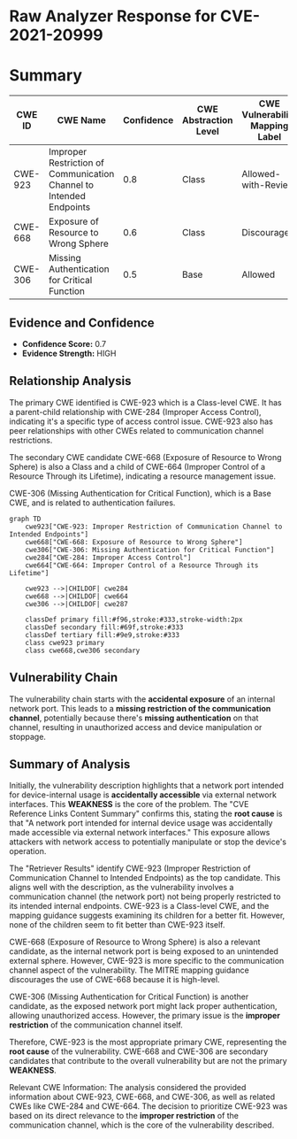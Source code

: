 # Raw Analyzer Response for CVE-2021-20999

# Summary
| CWE ID | CWE Name | Confidence | CWE Abstraction Level | CWE Vulnerability Mapping Label | CWE-Vulnerability Mapping Notes |
|---|---|---|---|---|---|
| CWE-923 | Improper Restriction of Communication Channel to Intended Endpoints | 0.8 | Class | Allowed-with-Review | Primary CWE |
| CWE-668 | Exposure of Resource to Wrong Sphere | 0.6 | Class | Discouraged | Secondary Candidate |
| CWE-306 | Missing Authentication for Critical Function | 0.5 | Base | Allowed | Secondary Candidate |

## Evidence and Confidence

*   **Confidence Score:** 0.7
*   **Evidence Strength:** HIGH

## Relationship Analysis
The primary CWE identified is CWE-923 which is a Class-level CWE. It has a parent-child relationship with CWE-284 (Improper Access Control), indicating it's a specific type of access control issue. CWE-923 also has peer relationships with other CWEs related to communication channel restrictions.

The secondary CWE candidate CWE-668 (Exposure of Resource to Wrong Sphere) is also a Class and a child of CWE-664 (Improper Control of a Resource Through its Lifetime), indicating a resource management issue.

CWE-306 (Missing Authentication for Critical Function), which is a Base CWE, and is related to authentication failures.

```mermaid
graph TD
    cwe923["CWE-923: Improper Restriction of Communication Channel to Intended Endpoints"]
    cwe668["CWE-668: Exposure of Resource to Wrong Sphere"]
    cwe306["CWE-306: Missing Authentication for Critical Function"]
    cwe284["CWE-284: Improper Access Control"]
    cwe664["CWE-664: Improper Control of a Resource Through its Lifetime"]

    cwe923 -->|CHILDOF| cwe284
    cwe668 -->|CHILDOF| cwe664
    cwe306 -->|CHILDOF| cwe287

    classDef primary fill:#f96,stroke:#333,stroke-width:2px
    classDef secondary fill:#69f,stroke:#333
    classDef tertiary fill:#9e9,stroke:#333
    class cwe923 primary
    class cwe668,cwe306 secondary
```

## Vulnerability Chain
The vulnerability chain starts with the **accidental exposure** of an internal network port. This leads to a **missing restriction of the communication channel**, potentially because there's **missing authentication** on that channel, resulting in unauthorized access and device manipulation or stoppage.

## Summary of Analysis
Initially, the vulnerability description highlights that a network port intended for device-internal usage is **accidentally accessible** via external network interfaces. This **WEAKNESS** is the core of the problem. The "CVE Reference Links Content Summary" confirms this, stating the **root cause** is that "A network port intended for internal device usage was accidentally made accessible via external network interfaces." This exposure allows attackers with network access to potentially manipulate or stop the device's operation.

The "Retriever Results" identify CWE-923 (Improper Restriction of Communication Channel to Intended Endpoints) as the top candidate. This aligns well with the description, as the vulnerability involves a communication channel (the network port) not being properly restricted to its intended internal endpoints. CWE-923 is a Class-level CWE, and the mapping guidance suggests examining its children for a better fit. However, none of the children seem to fit better than CWE-923 itself.

CWE-668 (Exposure of Resource to Wrong Sphere) is also a relevant candidate, as the internal network port is being exposed to an unintended external sphere. However, CWE-923 is more specific to the communication channel aspect of the vulnerability. The MITRE mapping guidance discourages the use of CWE-668 because it is high-level.

CWE-306 (Missing Authentication for Critical Function) is another candidate, as the exposed network port might lack proper authentication, allowing unauthorized access. However, the primary issue is the **improper restriction** of the communication channel itself.

Therefore, CWE-923 is the most appropriate primary CWE, representing the **root cause** of the vulnerability. CWE-668 and CWE-306 are secondary candidates that contribute to the overall vulnerability but are not the primary **WEAKNESS**.

Relevant CWE Information:
The analysis considered the provided information about CWE-923, CWE-668, and CWE-306, as well as related CWEs like CWE-284 and CWE-664. The decision to prioritize CWE-923 was based on its direct relevance to the **improper restriction** of the communication channel, which is the core of the vulnerability described.